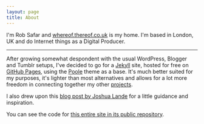 ```yaml
---
layout: page
title: About
---
```


<div itemscope itemtype="http://data-vocabulary.org/Person">
  I'm <span itemprop="name">Rob Safar</span> and <a href="http://whereof.thereof.co.uk" itemprop="url">whereof.thereof.co.uk</a> is my home. I'm based in <span itemprop="address" itemscope itemtype="http://data-vocabulary.org/Address"><span itemprop="locality">London</span>, <span itemprop="region">UK</span></span> and do Internet things as a <span itemprop="title">Digital Producer</span>.
</div>

<hr>

After growing somewhat despondent with the usual WordPress, Blogger and Tumblr setups, I've decided to go for a [Jekyll](http://jekyllrb.com) site, hosted for free on [GitHub Pages](https://pages.github.com), using the [Poole](https://github.com/poole/poole) theme as a base. It's much better suited for my purposes, it's lighter than most alternatives and allows for a lot more freedom in connecting together my other [projects](/projects).

I also drew upon this [blog post by Joshua Lande](http://joshualande.com/jekyll-github-pages-poole/) for a little guidance and inspiration.

You can see the code for [this entire site in its public repository](https://github.com/whereof-thereof/whereof-thereof.github.io/).
